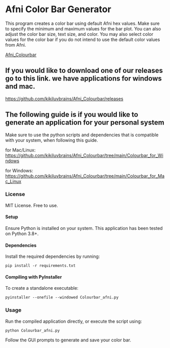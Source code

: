 
# Afni Color Bar Generator

This program creates a color bar using default Afni hex values. Make sure to specify the minimum and maximum values for the bar plot. You can also adjust the color bar size, text size, and color. You may also select color values for the color bar if you do not intend to use the default color values from Afni. 

[Afni_Colourbar](https://github.com/kikiluvbrains/Afni_Colourbar)

## If you would like to download one of our releases go to this link. we have applications for windows and mac.
https://github.com/kikiluvbrains/Afni_Colourbar/releases

## The following guide is if you would like to generate an application for your personal system

Make sure to use the python scripts and dependencies that is compatible with your system, when following this guide.

for Mac/Linux: https://github.com/kikiluvbrains/Afni_Colourbar/tree/main/Colourbar_for_Windows

for Windows: https://github.com/kikiluvbrains/Afni_Colourbar/tree/main/Colourbar_for_Mac_Linux

### License

MIT License. Free to use.

#### Setup

Ensure Python is installed on your system. This application has been tested on Python 3.8+.

#### Dependencies

Install the required dependencies by running:

```
pip install -r requirements.txt
```

#### Compiling with PyInstaller

To create a standalone executable:

```
pyinstaller --onefile --windowed Colourbar_afni.py
```

### Usage

Run the compiled application directly, or execute the script using:

```
python Colourbar_afni.py
```

Follow the GUI prompts to generate and save your color bar.
